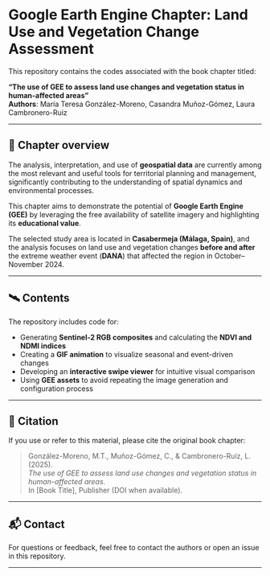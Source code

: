# Google Earth Engine Chapter: Land Use and Vegetation Change Assessment

This repository contains the codes associated with the book chapter titled:

**“The use of GEE to assess land use changes and vegetation status in human-affected areas”**  
**Authors**: María Teresa González-Moreno, Casandra Muñoz-Gómez, Laura Cambronero-Ruiz

---

## 📖 Chapter overview

The analysis, interpretation, and use of **geospatial data** are currently among the most relevant and useful tools for territorial planning and management, significantly contributing to the understanding of spatial dynamics and environmental processes.

This chapter aims to demonstrate the potential of **Google Earth Engine (GEE)** by leveraging the free availability of satellite imagery and highlighting its **educational value**.

The selected study area is located in **Casabermeja (Málaga, Spain)**, and the analysis focuses on land use and vegetation changes **before and after** the extreme weather event (**DANA**) that affected the region in October–November 2024.

---

## 🛰️ Contents

The repository includes code for:

- Generating **Sentinel-2 RGB composites** and calculating the **NDVI and NDMI indices**
- Creating a **GIF animation** to visualize seasonal and event-driven changes
- Developing an **interactive swipe viewer** for intuitive visual comparison
- Using **GEE assets** to avoid repeating the image generation and configuration process

---

## 🔗 Citation

If you use or refer to this material, please cite the original book chapter:

> González-Moreno, M.T., Muñoz-Gómez, C., & Cambronero-Ruiz, L. (2025).  
> *The use of GEE to assess land use changes and vegetation status in human-affected areas*.  
> In [Book Title], Publisher (DOI when available).

---

## 📬 Contact

For questions or feedback, feel free to contact the authors or open an issue in this repository.

---
